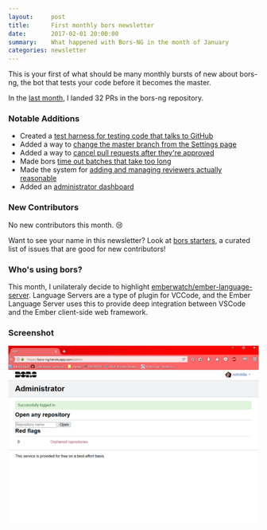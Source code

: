 ```yaml
---
layout:     post
title:      First monthly bors newsletter
date:       2017-02-01 20:00:00
summary:    What happened with Bors-NG in the month of January
categories: newsletter
---
```


This is your first of what should be many monthly bursts of new about bors-ng,
the bot that tests your code before it becomes the master.

In the [last month](https://github.com/bors-ng/bors-ng/pulls?utf8=%E2%9C%93&q=is%3Apr%20is%3Aclosed%20closed%3A2017-01-01..2017-01-31),
I landed 32 PRs in the bors-ng repository.

### Notable Additions

- Created a [test harness for testing code that talks to GitHub](https://github.com/bors-ng/bors-ng/pull/76)
- Added a way to [change the master branch from the Settings page](https://github.com/bors-ng/bors-ng/pull/68)
- Added a way to [cancel pull requests after they're approved](https://github.com/bors-ng/bors-ng/pull/63)
- Made bors [time out batches that take too long](https://github.com/bors-ng/bors-ng/pull/62)
- Made the system for [adding and managing reviewers actually reasonable](https://github.com/bors-ng/bors-ng/pull/16)
- Added an [administrator dashboard](https://github.com/bors-ng/bors-ng/pull/28)

### New Contributors

No new contributors this month. 😢

Want to see your name in this newsletter? Look at [bors starters](https://bors-ng.github.io/starters/), a curated list of issues that are good for new contributors!

### Who's using bors?

This month, I unilateraly decide to highlight [emberwatch/ember-language-server](https://github.com/emberwatch/ember-language-server). Language Servers are a type of plugin for VCCode, and the Ember Language Server uses this to provide deep integration between VSCode and the Ember client-side web framework.

### Screenshot

<div class="gallery">
<img alt="The admin view" src="/images/admin-screenie.png">
</div>

